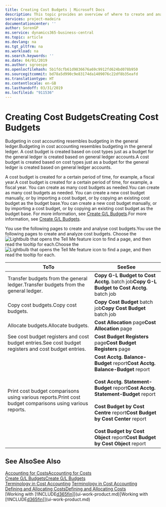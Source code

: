 ```yaml
---
title: Creating Cost Budgets | Microsoft Docs
description: This topic provides an overview of where to create and analyse cost budgets.
services: project-madeira
documentationcenter: ''
author: SorenGP
ms.service: dynamics365-business-central
ms.topic: article
ms.devlang: na
ms.tgt_pltfrm: na
ms.workload: na
ms.search.keywords: ''
ms.date: 04/01/2019
ms.author: sgroespe
ms.openlocfilehash: 5b1fdcfb61d9836676a69c9912fd624bd078b950
ms.sourcegitcommit: bd78a5d990c9e83174da1409076c22df8b35eafd
ms.translationtype: HT
ms.contentlocale: en-GB
ms.lasthandoff: 03/31/2019
ms.locfileid: "911536"
---
```

# <a name="creating-cost-budgets"></a><span data-ttu-id="12a05-103">Creating Cost Budgets</span><span class="sxs-lookup"><span data-stu-id="12a05-103">Creating Cost Budgets</span></span>
<span data-ttu-id="12a05-104">Budgeting in cost accounting resembles budgeting in the general ledger.</span><span class="sxs-lookup"><span data-stu-id="12a05-104">Budgeting in cost accounting resembles budgeting in the general ledger.</span></span> <span data-ttu-id="12a05-105">A cost budget is created based on cost types just as a budget for the general ledger is created based on general ledger accounts.</span><span class="sxs-lookup"><span data-stu-id="12a05-105">A cost budget is created based on cost types just as a budget for the general ledger is created based on general ledger accounts.</span></span>  

<span data-ttu-id="12a05-106">A cost budget is created for a certain period of time, for example, a fiscal year.</span><span class="sxs-lookup"><span data-stu-id="12a05-106">A cost budget is created for a certain period of time, for example, a fiscal year.</span></span> <span data-ttu-id="12a05-107">You can create as many cost budgets as needed.</span><span class="sxs-lookup"><span data-stu-id="12a05-107">You can create as many cost budgets as needed.</span></span> <span data-ttu-id="12a05-108">You can create a new cost budget manually, or by importing a cost budget, or by copying an existing cost budget as the budget base.</span><span class="sxs-lookup"><span data-stu-id="12a05-108">You can create a new cost budget manually, or by importing a cost budget, or by copying an existing cost budget as the budget base.</span></span> <span data-ttu-id="12a05-109">For more information, see [Create G/L Budgets](finance-how-create-budgets.md).</span><span class="sxs-lookup"><span data-stu-id="12a05-109">For more information, see [Create G/L Budgets](finance-how-create-budgets.md).</span></span>

<span data-ttu-id="12a05-110">You use the following pages to create and analyse cost budgets.</span><span class="sxs-lookup"><span data-stu-id="12a05-110">You use the following pages to create and analyze cost budgets.</span></span> <span data-ttu-id="12a05-111">Choose the ![Lightbulb that opens the Tell Me feature](media/ui-search/search_small.png "Tell me what you want to do") icon to find a page, and then read the tooltip for each.</span><span class="sxs-lookup"><span data-stu-id="12a05-111">Choose the ![Lightbulb that opens the Tell Me feature](media/ui-search/search_small.png "Tell me what you want to do") icon to find a page, and then read the tooltip for each.</span></span>

|<span data-ttu-id="12a05-112">To</span><span class="sxs-lookup"><span data-stu-id="12a05-112">To</span></span>|<span data-ttu-id="12a05-113">See</span><span class="sxs-lookup"><span data-stu-id="12a05-113">See</span></span>|  
|--------|---------|  
|<span data-ttu-id="12a05-114">Transfer budgets from the general ledger.</span><span class="sxs-lookup"><span data-stu-id="12a05-114">Transfer budgets from the general ledger.</span></span>|<span data-ttu-id="12a05-115">**Copy G-L Budget to Cost Acctg.** batch job</span><span class="sxs-lookup"><span data-stu-id="12a05-115">**Copy G-L Budget to Cost Acctg.** batch job</span></span>|  
|<span data-ttu-id="12a05-116">Copy cost budgets.</span><span class="sxs-lookup"><span data-stu-id="12a05-116">Copy cost budgets.</span></span>|<span data-ttu-id="12a05-117">**Copy Cost Budget** batch job</span><span class="sxs-lookup"><span data-stu-id="12a05-117">**Copy Cost Budget** batch job</span></span>|  
|<span data-ttu-id="12a05-118">Allocate budgets.</span><span class="sxs-lookup"><span data-stu-id="12a05-118">Allocate budgets.</span></span>|<span data-ttu-id="12a05-119">**Cost Allocation** page</span><span class="sxs-lookup"><span data-stu-id="12a05-119">**Cost Allocation** page</span></span>|  
|<span data-ttu-id="12a05-120">See cost budget registers and cost budget entries.</span><span class="sxs-lookup"><span data-stu-id="12a05-120">See cost budget registers and cost budget entries.</span></span>|<span data-ttu-id="12a05-121">**Cost Budget Registers** page</span><span class="sxs-lookup"><span data-stu-id="12a05-121">**Cost Budget Registers** page</span></span>|  
|<span data-ttu-id="12a05-122">Print cost budget comparisons using various reports.</span><span class="sxs-lookup"><span data-stu-id="12a05-122">Print cost budget comparisons using various reports.</span></span>|<span data-ttu-id="12a05-123">**Cost Acctg. Balance-Budget** report</span><span class="sxs-lookup"><span data-stu-id="12a05-123">**Cost Acctg. Balance-Budget** report</span></span><br /><br /> <span data-ttu-id="12a05-124">**Cost Acctg. Statement-Budget** report</span><span class="sxs-lookup"><span data-stu-id="12a05-124">**Cost Acctg. Statement-Budget** report</span></span><br /><br /> <span data-ttu-id="12a05-125">**Cost Budget by Cost Centre** report</span><span class="sxs-lookup"><span data-stu-id="12a05-125">**Cost Budget by Cost Center** report</span></span><br /><br /> <span data-ttu-id="12a05-126">**Cost Budget by Cost Object** report</span><span class="sxs-lookup"><span data-stu-id="12a05-126">**Cost Budget by Cost Object** report</span></span>|  

## <a name="see-also"></a><span data-ttu-id="12a05-127">See Also</span><span class="sxs-lookup"><span data-stu-id="12a05-127">See Also</span></span>  
[<span data-ttu-id="12a05-128">Accounting for Costs</span><span class="sxs-lookup"><span data-stu-id="12a05-128">Accounting for Costs</span></span>](finance-manage-cost-accounting.md)  
[<span data-ttu-id="12a05-129">Create G/L Budgets</span><span class="sxs-lookup"><span data-stu-id="12a05-129">Create G/L Budgets</span></span>](finance-how-create-budgets.md)  
<span data-ttu-id="12a05-130">[Terminology in Cost Accounting](finance-terminology-in-cost-accounting.md) </span><span class="sxs-lookup"><span data-stu-id="12a05-130">[Terminology in Cost Accounting](finance-terminology-in-cost-accounting.md) </span></span>  
[<span data-ttu-id="12a05-131">Defining and Allocating Costs</span><span class="sxs-lookup"><span data-stu-id="12a05-131">Defining and Allocating Costs</span></span>](finance-define-and-allocate-costs.md)  
<span data-ttu-id="12a05-132">[Working with [!INCLUDE[d365fin](includes/d365fin_md.md)]](ui-work-product.md)</span><span class="sxs-lookup"><span data-stu-id="12a05-132">[Working with [!INCLUDE[d365fin](includes/d365fin_md.md)]](ui-work-product.md)</span></span>
